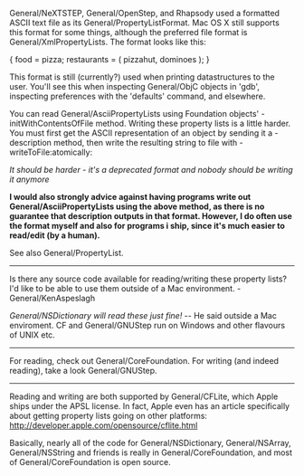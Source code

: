 General/NeXTSTEP, General/OpenStep, and Rhapsody used a formatted ASCII text file as its General/PropertyListFormat. Mac OS X still supports this format for some things, although the preferred file format is General/XmlPropertyLists. The format looks like this: 

    
{
    food = pizza; 
    restaurants = (
        pizzahut,
        dominoes
    );
}


This format is still (currently?) used when printing datastructures to the user. You'll see this when inspecting General/ObjC objects in 'gdb', inspecting preferences with the 'defaults' command, and elsewhere.

You can read General/AsciiPropertyLists using Foundation objects' -initWithContentsOfFile method. Writing these property lists is a little harder. You must first get the ASCII representation of an object by sending it a -description method, then write the resulting string to file with -writeToFile:atomically:

*It should be harder - it's a deprecated format and nobody should be writing it anymore*

**I would also strongly advice against having programs write out General/AsciiPropertyLists using the above method, as there is no guarantee that     description outputs in that format. However, I do often use the format myself and also for programs i ship, since it's much easier to read/edit (by a human).**

See also General/PropertyList.

----

Is there any source code available for reading/writing these property lists?  I'd like to be able to use them outside of a Mac environment. 
-General/KenAspeslagh

*General/NSDictionary will read these just fine!* -- He said outside a Mac enviroment. CF and General/GNUStep run on Windows and other flavours of UNIX etc.

----

For reading, check out General/CoreFoundation. For writing (and indeed reading), take a look General/GNUStep. 

---- 

Reading and writing are both supported by General/CFLite, which Apple ships under the APSL license.  In fact, Apple even has an article specifically about getting property lists going on other platforms: http://developer.apple.com/opensource/cflite.html

Basically, nearly all of the code for General/NSDictionary, General/NSArray, General/NSString and friends is really in General/CoreFoundation, and most of General/CoreFoundation is open source.